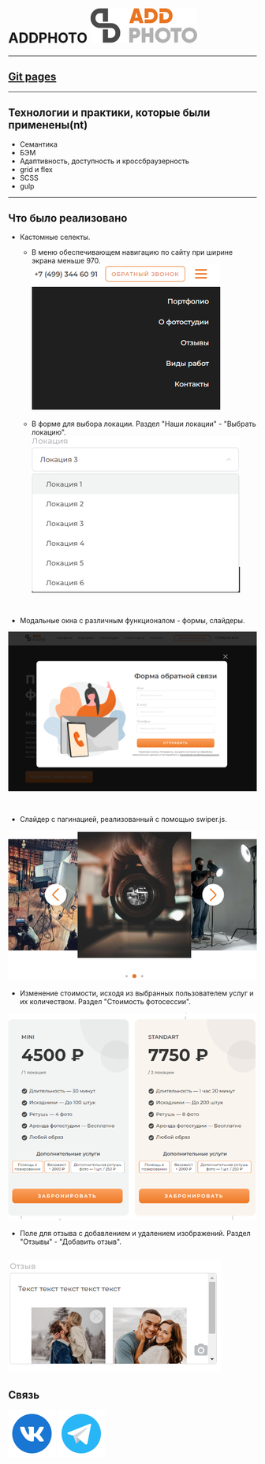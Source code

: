 # ADDPHOTO  ![LOGO](dist/img/logo.svg)

---
## [Git pages](https://poshalim.github.io/ADDPHOTO)

---
## Технологии и практики, которые были применены(nt)

* Семантика
* БЭМ
* Адаптивность, доступность и кроссбраузерность
* grid и flex
* SCSS
* gulp

---
## Что было реализовано

* Кастомные селекты.
    * В меню обеспечивающем навигацию по сайту при ширине экрана меньше 970.
    ![Меню](readme_img/01.PNG)
    <br>
    
    * В форме для выбора локации. Раздел "Наши локации" - "Выбрать локацию".
    ![Выбор локации](readme_img/02.PNG)
<br>

* Модальные окна с различным функционалом - формы, слайдеры.

![Модальное окно](readme_img/03.PNG)

<br>

* Слайдер с пагинацией, реализованный с помощью swiper.js.

![Слайдер](readme_img/04.PNG)
<br>

* Изменение стоимости, исходя из выбранных пользователем услуг и их количеством. Раздел "Стоимость фотосессии".

![Услуги](readme_img/05.PNG)
<br>

* Поле для отзыва с добавлением и удалением изображений. Раздел "Отзывы" - "Добавить отзыв".

![Отзыв](readme_img/06.PNG)
---
## Связь
[![Мой VK](readme_img/vk.svg)](https://vk.com/id274314538) [![Мой TG](readme_img/tg.svg)](https://t.me/kazancev)


